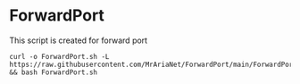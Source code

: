 # ForwardPort
This script is created for forward port

```
curl -o ForwardPort.sh -L https://raw.githubusercontent.com/MrAriaNet/ForwardPort/main/ForwardPort.sh && bash ForwardPort.sh
```
